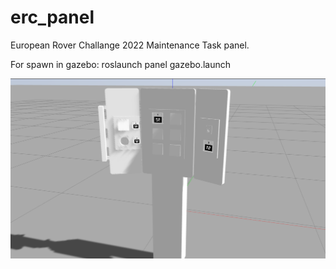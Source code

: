 # erc_panel
European Rover Challange 2022 Maintenance Task panel.

For spawn in gazebo:
roslaunch panel gazebo.launch

<img src="https://raw.githubusercontent.com/alpogant/erc_panel/main/an.png">
